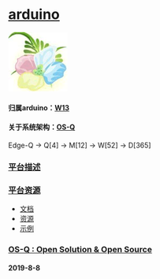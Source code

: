 ﻿# [arduino](https://github.com/OS-Q/D90)
[![sites](OS-Q/OS-Q.png)](http://www.OS-Q.com)

#### 归属arduino：[W13](https://github.com/OS-Q/W13)

#### 关于系统架构：[OS-Q](https://github.com/OS-Q/OS-Q)

Edge-Q -> Q[4] -> M[12] -> W[52] -> D[365]
### [平台描述](https://github.com/OS-Q/D90/wiki)


### [平台资源](https://github.com/OS-Q/D90)

* [文档](docs/)
* [资源](src/)
* [示例](examples/)

### [OS-Q : Open Solution & Open Source](http://www.OS-Q.com/D90)
####  2019-8-8
